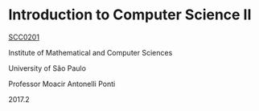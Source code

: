 # Introduction to Computer Science II
[SCC0201](https://uspdigital.usp.br/jupiterweb/obterDisciplina?sgldis=SCC0201)

Institute of Mathematical and Computer Sciences

University of São Paulo

Professor Moacir Antonelli Ponti

2017.2
